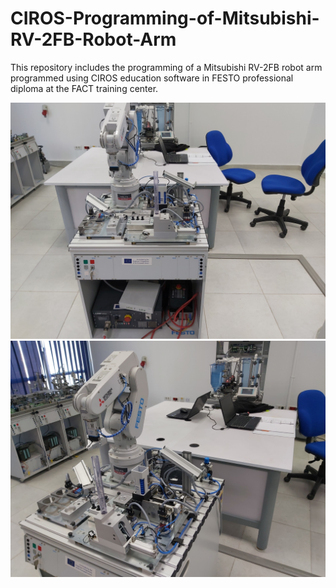 # CIROS-Programming-of-Mitsubishi-RV-2FB-Robot-Arm
This repository includes the programming of a  Mitsubishi RV-2FB robot arm programmed using CIROS education software in FESTO professional diploma at the FACT training center.

![fig 1](./data/RoboArmMits_p1.jpg)
![fig 2](./data/RoboArmMits_p2.jpg)

